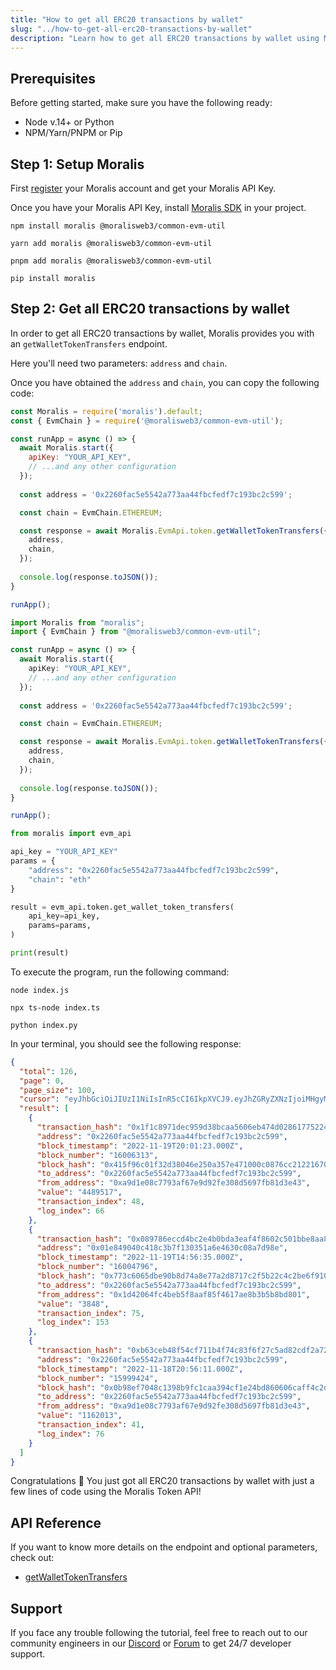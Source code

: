```yaml
---
title: "How to get all ERC20 transactions by wallet"
slug: "../how-to-get-all-erc20-transactions-by-wallet"
description: "Learn how to get all ERC20 transactions by wallet using Moralis Token API."
---
```

## Prerequisites

Before getting started, make sure you have the following ready:

- Node v.14+ or Python
- NPM/Yarn/PNPM or Pip

## Step 1: Setup Moralis

First [register](/web3-data-api/get-your-api-key) your Moralis account and get your Moralis API Key.

Once you have your Moralis API Key, install [Moralis SDK](/docs/moralis-sdk) in your project.

```shell npm
npm install moralis @moralisweb3/common-evm-util
```
```shell yarn
yarn add moralis @moralisweb3/common-evm-util
```
```shell pnpm
pnpm add moralis @moralisweb3/common-evm-util
```
```Text pip
pip install moralis
```



## Step 2: Get all ERC20 transactions by wallet

In order to get all ERC20 transactions by wallet, Moralis provides you with an `getWalletTokenTransfers` endpoint.

Here you'll need two parameters: `address` and `chain`.

Once you have obtained the `address` and `chain`, you can copy the following code:

```javascript index.js
const Moralis = require('moralis').default;
const { EvmChain } = require('@moralisweb3/common-evm-util');

const runApp = async () => {
  await Moralis.start({
    apiKey: "YOUR_API_KEY",
    // ...and any other configuration
  });
  
  const address = '0x2260fac5e5542a773aa44fbcfedf7c193bc2c599';

  const chain = EvmChain.ETHEREUM;

  const response = await Moralis.EvmApi.token.getWalletTokenTransfers({
    address,
    chain,
  });
  
  console.log(response.toJSON());
}

runApp();
```
```typescript index.ts
import Moralis from "moralis";
import { EvmChain } from "@moralisweb3/common-evm-util";

const runApp = async () => {
  await Moralis.start({
    apiKey: "YOUR_API_KEY",
    // ...and any other configuration
  });
  
  const address = '0x2260fac5e5542a773aa44fbcfedf7c193bc2c599';

  const chain = EvmChain.ETHEREUM;

  const response = await Moralis.EvmApi.token.getWalletTokenTransfers({
    address,
    chain,
  });
  
  console.log(response.toJSON());
}

runApp();
```
```python index.py
from moralis import evm_api

api_key = "YOUR_API_KEY"
params = {
    "address": "0x2260fac5e5542a773aa44fbcfedf7c193bc2c599", 
    "chain": "eth"
}

result = evm_api.token.get_wallet_token_transfers(
    api_key=api_key,
    params=params,
)

print(result)
```



To execute the program, run the following command:

```shell Shell (JavaScript)
node index.js
```
```Text Shell (TypeScript)
npx ts-node index.ts
```
```Text Shell (Python)
python index.py
```



In your terminal, you should see the following response:

```json
{
  "total": 126,
  "page": 0,
  "page_size": 100,
  "cursor": "eyJhbGciOiJIUzI1NiIsInR5cCI6IkpXVCJ9.eyJhZGRyZXNzIjoiMHgyMjYwZmFjNWU1NTQyYTc3M2FhNDRmYmNmZWRmN2MxOTNiYzJjNTk5IiwiY2hhaW4iOiJldGgiLCJhcGlLZXlJZCI6MTkwNjU5LCJsaW1pdCI6MTAwLCJ0b3BpYzMiOiI9Om51bGwiLCJ0b19ibG9jayI6IjExMTAwMDQ1IiwicGFnZSI6MSwidG90YWwiOjEyNiwib2Zmc2V0IjoxLCJ1YyI6dHJ1ZSwiaWF0IjoxNjY5NjQ2ODMzfQ.NIWg35DjoTMlaE6JaoJld24p9zBgGL56Zp8PPzQnJk4",
  "result": [
    {
      "transaction_hash": "0x1f1c8971dec959d38bcaa5606eb474d028617752240727692cd5ef21a435d847",
      "address": "0x2260fac5e5542a773aa44fbcfedf7c193bc2c599",
      "block_timestamp": "2022-11-19T20:01:23.000Z",
      "block_number": "16006313",
      "block_hash": "0x415f96c01f32d38046e250a357e471000c0876cc2122167056cf4c4c1113a522",
      "to_address": "0x2260fac5e5542a773aa44fbcfedf7c193bc2c599",
      "from_address": "0xa9d1e08c7793af67e9d92fe308d5697fb81d3e43",
      "value": "4489517",
      "transaction_index": 48,
      "log_index": 66
    },
    {
      "transaction_hash": "0x089786eccd4bc2e4b0bda3eaf4f8602c501bbe8aa8f839b723dcd5fafdb28fbc",
      "address": "0x01e849040c418c3b7f130351a6e4630c08a7d98e",
      "block_timestamp": "2022-11-19T14:56:35.000Z",
      "block_number": "16004796",
      "block_hash": "0x773c6065dbe90b8d74a8e77a2d8717c2f5b22c4c2be6f910971db80bd0f47911",
      "to_address": "0x2260fac5e5542a773aa44fbcfedf7c193bc2c599",
      "from_address": "0x1d42064fc4beb5f8aaf85f4617ae8b3b5b8bd801",
      "value": "3848",
      "transaction_index": 75,
      "log_index": 153
    },
    {
      "transaction_hash": "0xb63ceb48f54cf711b4f74c83f6f27c5ad82cdf2a7285afefedc5f28645a72ef3",
      "address": "0x2260fac5e5542a773aa44fbcfedf7c193bc2c599",
      "block_timestamp": "2022-11-18T20:56:11.000Z",
      "block_number": "15999424",
      "block_hash": "0x0b98ef7048c1398b9fc1caa394cf1e24bd860606caff4c2dd359b8cddd678b18",
      "to_address": "0x2260fac5e5542a773aa44fbcfedf7c193bc2c599",
      "from_address": "0xa9d1e08c7793af67e9d92fe308d5697fb81d3e43",
      "value": "1162013",
      "transaction_index": 41,
      "log_index": 76
    }
  ]
}
```

Congratulations 🥳 You just got all ERC20 transactions by wallet with just a few lines of code using the Moralis Token API!

## API Reference

If you want to know more details on the endpoint and optional parameters, check out:

- [getWalletTokenTransfers](https://docs.moralis.io/reference/getwallettokentransfers)

## Support

If you face any trouble following the tutorial, feel free to reach out to our community engineers in our [Discord](https://moralis.io/discord) or [Forum](https://forum.moralis.io) to get 24/7 developer support.